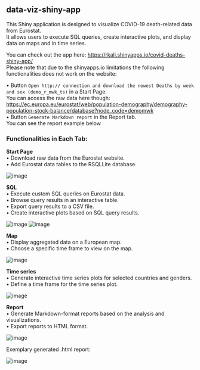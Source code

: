 ## data-viz-shiny-app

This Shiny application is designed to visualize COVID-19 death-related data from Eurostat. <br>
It allows users to execute SQL queries, create interactive plots, and display data on maps and in time series.

You can check out the app here:
https://rkali.shinyapps.io/covid-deaths-shiny-app/ <br>
Please note that due to the shinyapps.io limitations the following functionalities does not work on the website:<br>

• Button `Open http:// connection and download the newest Deaths by week and sex (demo_r_mwk_ts)` in a Start Page. <br>
You can access the raw data here though: https://ec.europa.eu/eurostat/web/population-demography/demography-population-stock-balance/database?node_code=demomwk <br>
• Button `Generate Markdown report` in the Report tab. <br>
You can see the report example below

### Functionalities in Each Tab:

<b>Start Page</b><br>
•	Download raw data from the Eurostat website.<br>
•	Add Eurostat data tables to the RSQLLite database.<br>

![image](https://github.com/rafalkaliszczuk/data-viz-shiny-app/assets/100476888/9a1d8423-f0e0-41be-aaab-e4740a48ee12)

<b>SQL</b><br>
•	Execute custom SQL queries on Eurostat data.<br>
•	Browse query results in an interactive table.<br>
•	Export query results to a CSV file.<br>
•	Create interactive plots based on SQL query results.<br>

![image](https://github.com/rafalkaliszczuk/data-viz-shiny-app/assets/100476888/d1c245c4-af15-4495-8c5e-086eabd15b1c)
![image](https://github.com/rafalkaliszczuk/data-viz-shiny-app/assets/100476888/dd565b29-b185-45d8-bdd5-7a894b0bfa43)

<b>Map</b><br>
•	Display aggregated data on a European map.<br>
•	Choose a specific time frame to view on the map.<br>

![image](https://github.com/rafalkaliszczuk/data-viz-shiny-app/assets/100476888/f18db471-41da-437d-b531-96ae751f623b)

<b>Time series</b><br>
•	Generate interactive time series plots for selected countries and genders.<br>
•	Define a time frame for the time series plot.<br>

![image](https://github.com/rafalkaliszczuk/data-viz-shiny-app/assets/100476888/ac15ec29-f30e-48c0-9c9b-64df203085ff)

<b>Report</b><br>
•	Generate Markdown-format reports based on the analysis and visualizations. <br>
•	Export reports to HTML format. <br>

![image](https://github.com/rafalkaliszczuk/data-viz-shiny-app/assets/100476888/d1df78d3-d008-4542-81fd-2e8a010d141a)

Exemplary generated .html report: <br>

![image](https://github.com/rafalkaliszczuk/data-viz-shiny-app/assets/100476888/4ce76f87-512e-4b5b-9ed4-63cdb918b702)


